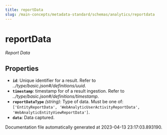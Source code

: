 ```yaml
---
title: reportData
slug: /main-concepts/metadata-standard/schemas/analytics/reportdata
---
```


# reportData

*Report Data*

## Properties

- **`id`**: Unique identifier for a result. Refer to *../type/basic.json#/definitions/uuid*.
- **`timestamp`**: timestamp for of a result ingestion. Refer to *../type/basic.json#/definitions/timestamp*.
- **`reportDataType`** *(string)*: Type of data. Must be one of: `['EntityReportData', 'WebAnalyticUserActivityReportData', 'WebAnalyticEntityViewReportData']`.
- **`data`**: Data captured.


Documentation file automatically generated at 2023-04-13 23:17:03.893190.
